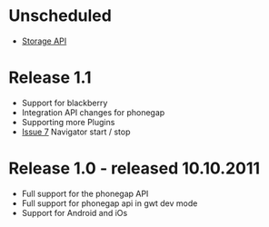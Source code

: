 # Unscheduled #
  * [Storage API](http://code.google.com/p/gwt-phonegap/issues/detail?id=15)

# Release 1.1 #
  * Support for blackberry
  * Integration API changes for phonegap
  * Supporting more Plugins
  * [Issue 7](http://code.google.com/p/gwt-phonegap/issues/detail?id=7) Navigator start / stop


# Release 1.0 - released 10.10.2011 #
  * Full support for the phonegap API
  * Full support for phonegap api in gwt dev mode
  * Support for Android and iOs